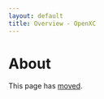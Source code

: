 ```yaml
---
layout: default
title: Overview - OpenXC
---
```


<div class="page-header">
    <h1>About</h1>
</div>

This page has [moved](/overview).
